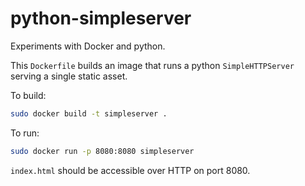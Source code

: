 python-simpleserver
===================

Experiments with Docker and python.

This `Dockerfile` builds an image that runs a python `SimpleHTTPServer`
serving a single static asset.

To build:

```sh
sudo docker build -t simpleserver .
```

To run:

```sh
sudo docker run -p 8080:8080 simpleserver
```

`index.html` should be accessible over HTTP on port 8080.

